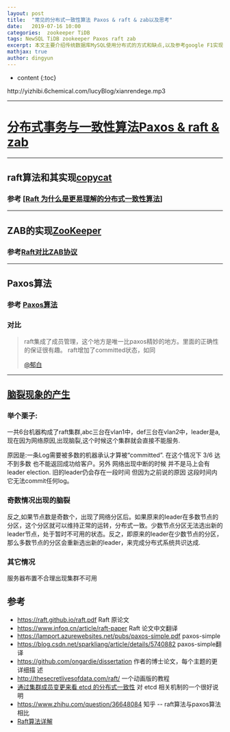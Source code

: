 ```yaml
---
layout: post
title:  "常见的分布式一致性算法 Paxos & raft & zab以及思考"
date:   2019-07-16 10:00
categories:  zookeeper TiDB
tags: NewSQL TiDB zookeeper Paxos raft zab
excerpt: 本文主要介绍传统数据库MySQL使用分布式的方式和缺点,以及参考google F1实现的NewSQL数据库TiDB的基本架构和设计思想.
mathjax: true
author: dingyun
---
```

* content
{:toc}
<p>http://yizhibi.6chemical.com/lucyBlog/xianrendege.mp3</p>

---



# [分布式事务与一致性算法Paxos & raft & zab](https://blog.csdn.net/followMyInclinations/article/details/52870418)

---



## raft算法和其实现[copycat](https://github.com/atomix/copycat?spm=5176.100239.blogcont62901.12.6luluv)

### 参考 [[Raft 为什么是更易理解的分布式一致性算法](https://www.cnblogs.com/mindwind/p/5231986.html)]

---



## ZAB的实现[ZooKeeper](https://zookeeper.apache.org/)

### 参考[Raft对比ZAB协议](https://yq.aliyun.com/articles/62901?spm=5176.100239.blogcont62555.13.XJ8eOB)

---



## Paxos算法

### 参考 [Paxos算法](https://zh.wikipedia.org/wiki/Paxos%E7%AE%97%E6%B3%95)

### 对比

> raft集成了成员管理，这个地方是唯一比paxos精妙的地方。里面的正确性的保证很有趣。
> raft增加了committed状态，如同
>
> [@郁白](http://www.zhihu.com/people/41b0d52129b4284d8f5a8c0353adbb75)

---



## [脑裂现象的产生](https://www.zhihu.com/question/279482311/answer/539320462)

### 举个栗子:

   一共6台机器构成了raft集群,abc三台在vlan1中，def三台在vlan2中，leader是a,现在因为网络原因,出现脑裂,这个时候这个集群就会直接不能服务.

  原因是:一条Log需要被多数的机器承认才算被“committed”. 在这个情况下 3/6 达不到多数 也不能返回成功给客户。另外 网络出现中断的时候 并不是马上会有leader election. 旧的leader仍会存在一段时间 但因为之前说的原因 这段时间内它无法commit任何log。

### 奇数情况出现的脑裂

  反之,如果节点数是奇数个，出现了网络分区后。如果原来的leader在多数节点的分区，这个分区就可以维持正常的运转，分布式一致。少数节点分区无法选出新的leader节点，处于暂时不可用的状态。反之，即原来的leader在少数节点的分区，那么多数节点的分区会重新选出新的leader，来完成分布式系统共识达成.

### 其它情况

服务器布置不合理出现集群不可用


## 参考
- <https://raft.github.io/raft.pdf> Raft 原论文
- <https://www.infoq.cn/article/raft-paper>  Raft 论文中文翻译
- <https://lamport.azurewebsites.net/pubs/paxos-simple.pdf>  paxos-simple
- <https://blog.csdn.net/sparkliang/article/details/5740882>  paxos-simple翻译
- <https://github.com/ongardie/dissertation> 作者的博士论文，每个主题的更详细描 述
- <http://thesecretlivesofdata.com/raft/> 一个动画版的教程
- [通过集群成员变更来看 etcd 的分布式一致性](https://www.yangcs.net/posts/etcd-server-learner/) 对 etcd 相关机制的一个很好说明
- https://www.zhihu.com/question/36648084  知乎 -- raft算法与paxos算法相比
- [Raft算法详解](https://zhuanlan.zhihu.com/p/32052223)